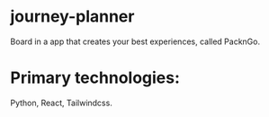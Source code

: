# journey-planner
Board in a app that creates your best experiences, called PacknGo.

# Primary technologies:
Python, React, Tailwindcss.

